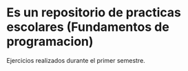 # Es un repositorio de practicas escolares (Fundamentos de programacion)

Ejercicios realizados durante el primer semestre.
